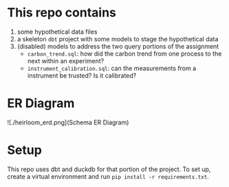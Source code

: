 # This repo contains

1. some hypothetical data files
2. a skeleton `dbt` project with some models to stage the hypothetical data
3. (disabled) models to address the two query portions of the assignment
   - `carbon_trend.sql`: how did the carbon trend from one process to the next within an experiment?
   - `instrument_calibration.sql`: can the measurements from a instrument be trusted? Is it calibrated?

# ER Diagram

![./heirloom_erd.png](Schema ER Diagram)

# Setup

This repo uses dbt and duckdb for that portion of the project.
To set up, create a virtual environment and run `pip install -r requirements.txt`.
